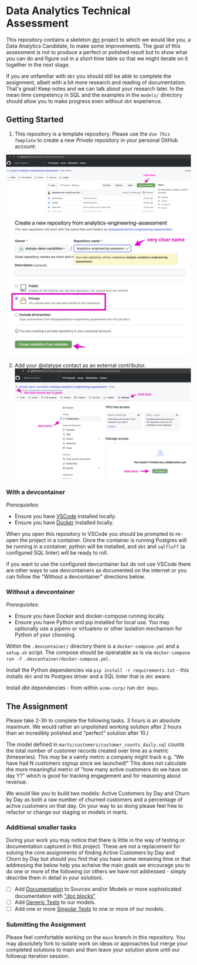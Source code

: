 # Data Analytics Technical Assessment

This repository contains a skeleton [`dbt`](https://getdbt.com) project to which
we would like you, a Data Analytics Candidate, to make some improvements.  The
goal of this assessment is not to produce a perfect or polished result but to
show what you can do and figure out in a short time table so that we might
iterate on it together in the next stage.

If you are unfamiliar with `dbt` you should still be able to complete the
assignment, albeit with a bit more research and reading of documentation.
That's great!  Keep notes and we can talk about your research later.  In the
mean time competency in SQL and the examples in the `models/` directory should
allow you to make progress even without `dbt` experience.

## Getting Started

1. This repository is a template repository. Please use the *`Use This Template`*
to create a new *Private* repository in your personal GitHub account:

![Use This Template](docs/artifacts/use_this_template.png)
![Create New Private Repository from Template](docs/artifacts/create_new_private_repository.png)

2. Add your @statype contact as an external contributor.
![Add Collaborator to Private Repository](docs/artifacts/add_collaborator_to_private_repo.png)


### With a devcontainer

_Prerequisites_:
* Ensure you have [VSCode](https://code.visualstudio.com/download) installed locally.
* Ensure you have [Docker](https://docs.docker.com/get-docker/) installed locally.

When you open this repository in VSCode you should be prompted to re-open the
project in a container.  Once the container is running Postgres will be running
in a container, python will be installed, and `dbt` and `sqlfluff` (a configured
SQL linter) will be ready to roll.

if you want to use the configured devcontainer but do not use VSCode there are
other ways to use devcontainers as documented on the internet or you can follow
the "Without a devcontainer" directions below.

### Without a devcontainer

_Prerequisites_:
* Ensure you have Docker and docker-compose running locally.
* Ensure you have Python and pip installed for local use.  You may
  optionally use a pipenv or virtualenv or other isolation mechanism for Python
  of your choosing.

Within the `.devcontainer/` directory there is a `docker-compose.yml` and a
`setup.sh` script.  The compose should be operatable as is via `docker-compose
run -f .devcontainer/docker-compose.yml`.

Install the Python dependencies via `pip install -r requirements.txt` - this
installs `dbt` and its Postgres driver and a SQL linter that is `dbt` aware.

Install dbt dependencies - from within `acme-corp/` run `dbt deps`.

## The Assignment

Please take 2-3h to complete the following tasks. 3 hours is an absolute
maximum.  We would rather an unpolished working solution after 2 hours than an
incredibly polished and "perfect" solution after 10.)

The model defined in `marts/customers/customer_counts_daily.sql` counts the
total number of customer records created over time as a metric (timeseries).
This _may_ be a vanity metric a company might track e.g. "We have had N
customers signup since we launched!"  This does *not* calculate the more
meaningful metric of "how many active customers do we have on day Y?" which is
good for tracking engagement and for reasoning about revenue.

We would like you to build two models: Active Customers by Day and Churn by Day
as both a raw number of churned customers and a percentage of active customers
on that day.  On your way to so doing please feel free to refactor or change our
staging or models in marts.

### Additional smaller tasks

During your work you may notice that there is little in the way of testing or
documentation captured in this project.  These are not a replacement for solving
the core assignments of finding Active Customers by Day and Churn by Day but
should you find that you have some remaining time or that addressing the below
help you acheive the main goals we encourage you to do one or more of the
following (or others we have not addressed - simply describe them in detail in
your solution).

- [ ] Add [Documentation](https://docs.getdbt.com/docs/building-a-dbt-project/documentation) to Sources and/or
      Models or more sophisticated documentation with ["doc blocks"](https://docs.getdbt.com/docs/building-a-dbt-project/documentation#using-docs-blocks)
- [ ] Add [Generic Tests](https://docs.getdbt.com/docs/building-a-dbt-project/tests#generic-tests) to our models.
- [ ] Add one or more [Singular Tests](https://docs.getdbt.com/docs/building-a-dbt-project/tests#singular-tests)
      to one or more of our models.

### Submitting the Assignment

Please feel comfortable working on the `main` branch in this repository.  You
may absolutely fork to isolate work on ideas or approaches but merge your
completed solutions to main and then leave your solution alone until our
followup iteration session.
